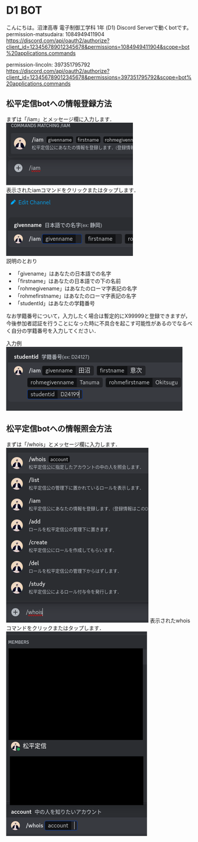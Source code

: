 # D1 BOT
こんにちは。沼津高専 電子制御工学科 1年 (D1) Discord Serverで動くbotです。
permission-matsudaira: 1084949411904
https://discord.com/api/oauth2/authorize?client_id=123456789012345678&permissions=1084949411904&scope=bot%20applications.commands

permission-lincoln: 397351795792
https://discord.com/api/oauth2/authorize?client_id=123456789012345678&permissions=397351795792&scope=bot%20applications.commands

## 松平定信botへの情報登録方法
まずは「/iam」とメッセージ欄に入力します．<br/>
![iamコマンド](images/image.png)<br/>
表示されたiamコマンドをクリックまたはタップします．<br/>
![iamコマンドをタップ](images/image-1.png)<br/>
説明のとおり
- 「givename」はあなたの日本語での名字
- 「firstname」はあなたの日本語での下の名前
- 「rohmegivename」はあなたのローマ字表記の名字
- 「rohmefirstname」はあなたのローマ字表記の名字
- 「studentId」はあなたの学籍番号

なお学籍番号について，入力したく場合は暫定的にX99999と登録できますが，今後参加者認証を行うことになった時に不具合を起こす可能性があるのでなるべく自分の学籍番号を入力してください．

入力例<br/>
![入力例](images/image-2.png)

## 松平定信botへの情報照会方法
まずは「/whois」とメッセージ欄に入力します．<br/>
![whoisコマンド](images/image-4.png)
表示されたwhoisコマンドをクリックまたはタップします．<br/>
![whoisコマンドをタップ](images/image-5.png)<br/>